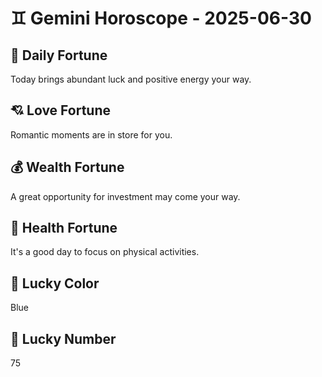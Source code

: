 # ♊ Gemini Horoscope - 2025-06-30

## 🎯 Daily Fortune

Today brings abundant luck and positive energy your way.

## 💘 Love Fortune

Romantic moments are in store for you.

## 💰 Wealth Fortune

A great opportunity for investment may come your way.

## 🌱 Health Fortune

It's a good day to focus on physical activities.

## 🎨 Lucky Color

Blue

## 🔢 Lucky Number

75
